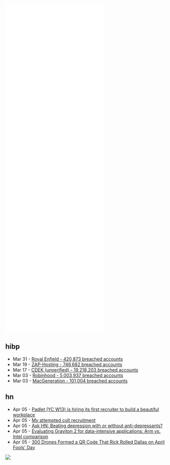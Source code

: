 ![Metrics](https://raw.githubusercontent.com/phixion/phixion/master/metrics.svg)

## hibp

<!--
for https://github.com/phixion/phixion/blob/main/.github/workflows/feeds.yml
-->
<!--START_SECTION:haveibeenpwnd-->
- Mar 31 - [Royal Enfield - 420,873 breached accounts](https://haveibeenpwned.com/PwnedWebsites#RoyalEnfield)
- Mar 19 - [ZAP-Hosting - 746,682 breached accounts](https://haveibeenpwned.com/PwnedWebsites#ZAPHosting)
- Mar 17 - [CDEK (unverified) - 19,218,203 breached accounts](https://haveibeenpwned.com/PwnedWebsites#CDEK)
- Mar 03 - [Robinhood - 5,003,937 breached accounts](https://haveibeenpwned.com/PwnedWebsites#Robinhood)
- Mar 03 - [MacGeneration - 101,004 breached accounts](https://haveibeenpwned.com/PwnedWebsites#MacGeneration)
<!--END_SECTION:haveibeenpwnd-->

## hn

<!--
for https://github.com/phixion/phixion/blob/main/.github/workflows/feeds.yml
-->
<!--START_SECTION:hn-->
- Apr 05 - [Padlet (YC W13) is hiring its first recruiter to build a beautiful workplace](http://padlet.jobs/recruiter-sf)
- Apr 05 - [My attempted cult recruitment](https://dynomight.net/cult/)
- Apr 05 - [Ask HN: Beating depression with or without anti-depressants?](https://news.ycombinator.com/item?id=30923701)
- Apr 05 - [Evaluating Graviton 2 for data-intensive applications: Arm vs. Intel comparison](https://redpanda.com/blog/aws-graviton-2-arm-vs-x86-comparison/)
- Apr 05 - [300 Drones Formed a QR Code That Rick Rolled Dallas on April Fools' Day](https://www.dallasobserver.com/music/dallas-got-rick-rolled-with-a-giant-qr-code-on-april-fools-day-13716928)
<!--END_SECTION:hn-->

<!--
for https://yhype.me
-->
![](https://hit.yhype.me/github/profile?user_id=13013670)
